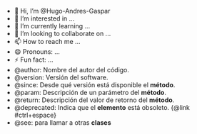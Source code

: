 - 👋 Hi, I’m @Hugo-Andres-Gaspar
- 👀 I’m interested in ...
- 🌱 I’m currently learning ...
- 💞️ I’m looking to collaborate on ...
- 📫 How to reach me ...
- 😄 Pronouns: ...
- ⚡ Fun fact: ...
- @author: Nombre del autor del código.
- @version: Versión del software.
- @since: Desde qué versión está disponible el <b>método</b>.
- @param: Descripción de un parámetro del <b>método</b>.
- @return: Descripción del valor de retorno del <b>método</b>.
- @deprecated: Indica que el <b>elemento</b> está obsoleto. {@link #ctrl+espace}
- @see: para llamar a otras <b>clases</b>
<!---
Hugo-Andres-Gaspar/Hugo-Andres-Gaspar is a ✨ special ✨ repository because its `README.md` (this file) appears on your GitHub profile.
You can click the Preview link to take a look at your changes.
--->
